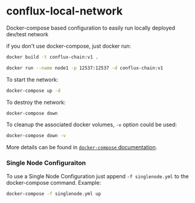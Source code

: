 # conflux-local-network
Docker-compose based configuration to easily run locally deployed dev/test network


if you don't use docker-compose, just docker run:

```bash
docker build -t conflux-chain:v1 .

```

```bash
docker run --name node1 -p 12537:12537 -d conflux-chain:v1
```

To start the network:

```bash
docker-compose up -d
```

To destroy the network:

```bash
docker-compose down
```

To cleanup the associated docker volumes, `-v` option could be used:

```bash
docker-compose down -v
```

More details can be found in [`docker-compose` documentation](https://docs.docker.com/compose/reference/).

### Single Node Configuraiton

To use a Single Node Configuration just append `-f singlenode.yml` to the docker-compose command. Example:

```bash
docker-compose -f singlenode.yml up
```

